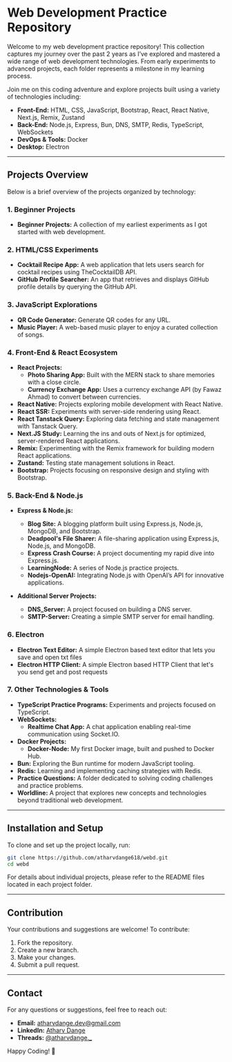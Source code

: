 # Web Development Practice Repository

Welcome to my web development practice repository! This collection captures my journey over the past 2 years as I’ve explored and mastered a wide range of web development technologies. From early experiments to advanced projects, each folder represents a milestone in my learning process.

Join me on this coding adventure and explore projects built using a variety of technologies including:

- **Front-End:** HTML, CSS, JavaScript, Bootstrap, React, React Native, Next.js, Remix, Zustand
- **Back-End:** Node.js, Express, Bun, DNS, SMTP, Redis, TypeScript, WebSockets
- **DevOps & Tools:** Docker
- **Desktop:** Electron

---

## Projects Overview

Below is a brief overview of the projects organized by technology:

### 1. Beginner Projects

- **Beginner Projects:** A collection of my earliest experiments as I got started with web development.

### 2. HTML/CSS Experiments

- **Cocktail Recipe App:** A web application that lets users search for cocktail recipes using TheCocktailDB API.
- **GitHub Profile Searcher:** An app that retrieves and displays GitHub profile details by querying the GitHub API.

### 3. JavaScript Explorations

- **QR Code Generator:** Generate QR codes for any URL.
- **Music Player:** A web-based music player to enjoy a curated collection of songs.

### 4. Front-End & React Ecosystem

- **React Projects:**
  - **Photo Sharing App:** Built with the MERN stack to share memories with a close circle.
  - **Currency Exchange App:** Uses a currency exchange API (by Fawaz Ahmad) to convert between currencies.
- **React Native:** Projects exploring mobile development with React Native.
- **React SSR:** Experiments with server-side rendering using React.
- **React Tanstack Query:** Exploring data fetching and state management with Tanstack Query.
- **Next.JS Study:** Learning the ins and outs of Next.js for optimized, server-rendered React applications.
- **Remix:** Experimenting with the Remix framework for building modern React applications.
- **Zustand:** Testing state management solutions in React.
- **Bootstrap:** Projects focusing on responsive design and styling with Bootstrap.

### 5. Back-End & Node.js

- **Express & Node.js:**
  - **Blog Site:** A blogging platform built using Express.js, Node.js, MongoDB, and Bootstrap.
  - **Deadpool's File Sharer:** A file-sharing application using Express.js, Node.js, and MongoDB.
  - **Express Crash Course:** A project documenting my rapid dive into Express.js.
  - **LearningNode:** A series of Node.js practice projects.
  - **Nodejs-OpenAI:** Integrating Node.js with OpenAI’s API for innovative applications.
- **Additional Server Projects:**

  - **DNS_Server:** A project focused on building a DNS server.
  - **SMTP-Server:** Creating a simple SMTP server for email handling.

### 6. Electron
  - **Electron Text Editor:** A simple Electron based text editor that lets you save and open txt files
  - **Electron HTTP Client:** A simple Electron based HTTP Client that let's you send get and post requests

### 7. Other Technologies & Tools

- **TypeScript Practice Programs:** Experiments and projects focused on TypeScript.
- **WebSockets:**
  - **Realtime Chat App:** A chat application enabling real-time communication using Socket.IO.
- **Docker Projects:**
  - **Docker-Node:** My first Docker image, built and pushed to Docker Hub.
- **Bun:** Exploring the Bun runtime for modern JavaScript tooling.
- **Redis:** Learning and implementing caching strategies with Redis.
- **Practice Questions:** A folder dedicated to solving coding challenges and practice problems.
- **Worldline:** A project that explores new concepts and technologies beyond traditional web development.

---

## Installation and Setup

To clone and set up the project locally, run:

```bash
git clone https://github.com/atharvdange618/webd.git
cd webd
```

For details about individual projects, please refer to the README files located in each project folder.

---

## Contribution

Your contributions and suggestions are welcome! To contribute:

1. Fork the repository.
2. Create a new branch.
3. Make your changes.
4. Submit a pull request.

---

## Contact

For any questions or suggestions, feel free to reach out:

- **Email:** atharvdange.dev@gmail.com
- **LinkedIn:** [Atharv Dange](http://linkedin.com/in/atharvdange)
- **Threads:** [@atharvdange._](https://www.threads.net/@atharvdange._)

Happy Coding! 🚀
